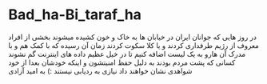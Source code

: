 # Bad_ha-Bi_taraf_ha

 در روز هایی که جوانان ایران در خیابان ها به خاک و خون کشیده میشوند بخشی از افراد معروف از رژیم طرفداری کردند و یا کلا سکوت کردند زمان آن رسیده که با کمک هم و با مدرک آن هارو به یک لیست اضافه کنیم تا در خیل عظیم داده های اینترنت گم نشوند
کسانی که پشت مردم بودند به دلیل حفظ امنیتشون و اینکه خودشان بعدا از خود شواهدی نشان خواهند داد نیازی به ردیابی نیستند
:) به امید آزادی
